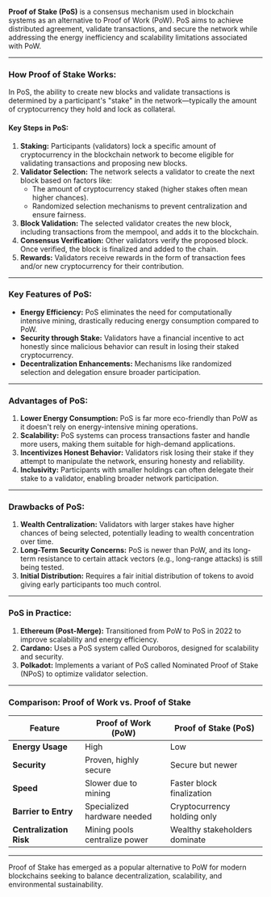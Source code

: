 **Proof of Stake (PoS)** is a consensus mechanism used in blockchain systems as an alternative to Proof of Work (PoW). PoS aims to achieve distributed agreement, validate transactions, and secure the network while addressing the energy inefficiency and scalability limitations associated with PoW.

---

### **How Proof of Stake Works:**

In PoS, the ability to create new blocks and validate transactions is determined by a participant's "stake" in the network—typically the amount of cryptocurrency they hold and lock as collateral.

#### **Key Steps in PoS:**

1. **Staking:** Participants (validators) lock a specific amount of cryptocurrency in the blockchain network to become eligible for validating transactions and proposing new blocks.
2. **Validator Selection:** The network selects a validator to create the next block based on factors like:
    - The amount of cryptocurrency staked (higher stakes often mean higher chances).
    - Randomized selection mechanisms to prevent centralization and ensure fairness.
3. **Block Validation:** The selected validator creates the new block, including transactions from the mempool, and adds it to the blockchain.
4. **Consensus Verification:** Other validators verify the proposed block. Once verified, the block is finalized and added to the chain.
5. **Rewards:** Validators receive rewards in the form of transaction fees and/or new cryptocurrency for their contribution.

---

### **Key Features of PoS:**

- **Energy Efficiency:** PoS eliminates the need for computationally intensive mining, drastically reducing energy consumption compared to PoW.
- **Security through Stake:** Validators have a financial incentive to act honestly since malicious behavior can result in losing their staked cryptocurrency.
- **Decentralization Enhancements:** Mechanisms like randomized selection and delegation ensure broader participation.

---

### **Advantages of PoS:**

1. **Lower Energy Consumption:** PoS is far more eco-friendly than PoW as it doesn't rely on energy-intensive mining operations.
2. **Scalability:** PoS systems can process transactions faster and handle more users, making them suitable for high-demand applications.
3. **Incentivizes Honest Behavior:** Validators risk losing their stake if they attempt to manipulate the network, ensuring honesty and reliability.
4. **Inclusivity:** Participants with smaller holdings can often delegate their stake to a validator, enabling broader network participation.

---

### **Drawbacks of PoS:**

1. **Wealth Centralization:** Validators with larger stakes have higher chances of being selected, potentially leading to wealth concentration over time.
2. **Long-Term Security Concerns:** PoS is newer than PoW, and its long-term resistance to certain attack vectors (e.g., long-range attacks) is still being tested.
3. **Initial Distribution:** Requires a fair initial distribution of tokens to avoid giving early participants too much control.

---

### **PoS in Practice:**

1. **Ethereum (Post-Merge):** Transitioned from PoW to PoS in 2022 to improve scalability and energy efficiency.
2. **Cardano:** Uses a PoS system called Ouroboros, designed for scalability and security.
3. **Polkadot:** Implements a variant of PoS called Nominated Proof of Stake (NPoS) to optimize validator selection.

---

### **Comparison: Proof of Work vs. Proof of Stake**

|Feature|Proof of Work (PoW)|Proof of Stake (PoS)|
|---|---|---|
|**Energy Usage**|High|Low|
|**Security**|Proven, highly secure|Secure but newer|
|**Speed**|Slower due to mining|Faster block finalization|
|**Barrier to Entry**|Specialized hardware needed|Cryptocurrency holding only|
|**Centralization Risk**|Mining pools centralize power|Wealthy stakeholders dominate|

---

Proof of Stake has emerged as a popular alternative to PoW for modern blockchains seeking to balance decentralization, scalability, and environmental sustainability.